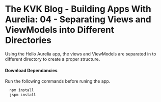 # The KVK Blog - Building Apps With Aurelia: 04 - Separating Views and ViewModels into Different Directories
Using the Hello Aurelia app, the views and ViewModels are separated in to different directory to create a proper structure.

#### Download Dependancies
Run the following commands before runing the app.

```bash
  npm install
  jspm install
```
